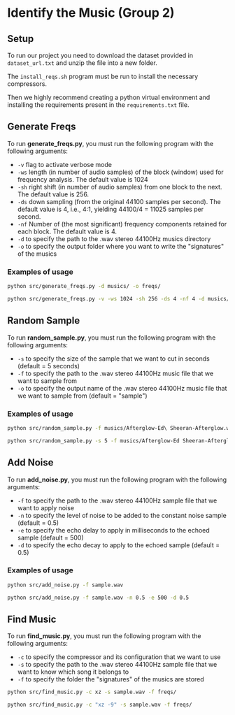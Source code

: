 # Identify the Music (Group 2)
## Setup

To run our project you need to download the dataset provided in `dataset_url.txt` and unzip the file into a new folder.

The `install_reqs.sh` program must be run to install the necessary compressors.

Then we highly recommend creating a python virtual environment and installing the requirements present in the `requirements.txt` file.

## Generate Freqs


To run __generate_freqs.py__, you must run the following program with the following arguments:

- `-v` flag to activate verbose mode
- `-ws` length (in number of audio samples) of the block (window) used for frequency analysis. The default value is 1024
- `-sh` right shift (in number of audio samples) from one block to the next. The default value is 256.
- `-ds` down sampling (from the original 44100 samples per second). The default value is 4, i.e., 4:1, yielding 44100/4 = 11025 samples per second.
- `-nf` Number of (the most significant) frequency components retained for each block. The default value is 4.
- `-d` to specify the path to the .wav stereo 44100Hz musics directory 
- `-o` to specify the output folder where you want to write the "signatures" of the musics

### Examples of usage

```bash
python src/generate_freqs.py -d musics/ -o freqs/
```

```bash
python src/generate_freqs.py -v -ws 1024 -sh 256 -ds 4 -nf 4 -d musics/ -o freqs/
```

## Random Sample


To run __random_sample.py__, you must run the following program with the following arguments:

- `-s` to specify the size of the sample that we want to cut in seconds (default = 5 seconds)
- `-f` to specify the path to the .wav stereo 44100Hz music file that we want to sample from
- `-o` to specify the output name of the .wav stereo 44100Hz music file that we want to sample from (default = "sample")

### Examples of usage

```bash
python src/random_sample.py -f musics/Afterglow-Ed\ Sheeran-Afterglow.wav
```

```bash
python src/random_sample.py -s 5 -f musics/Afterglow-Ed Sheeran-Afterglow -o sample
```

## Add Noise

To run __add_noise.py__, you must run the following program with the following arguments:

- `-f` to specify the path to the .wav stereo 44100Hz sample file that we want to apply noise
- `-n` to specify the level of noise to be added to the constant noise sample (default = 0.5)
- `-e` to specify the echo delay to apply in milliseconds to the echoed sample (default = 500)
- `-d` to specify the echo decay to apply to the echoed sample (default = 0.5)

### Examples of usage

```bash
python src/add_noise.py -f sample.wav
```

```bash
python src/add_noise.py -f sample.wav -n 0.5 -e 500 -d 0.5 
```

## Find Music

To run __find_music.py__, you must run the following program with the following arguments:

- `-c` to specify the compressor and its configuration that we want to use
- `-s` to specify the path to the .wav stereo 44100Hz sample file that we want to know which song it belongs to
- `-f` to specify the folder the "signatures" of the musics are stored

```bash
python src/find_music.py -c xz -s sample.wav -f freqs/
```

```bash
python src/find_music.py -c "xz -9" -s sample.wav -f freqs/
```
